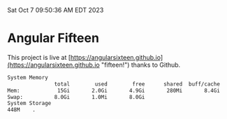 Sat Oct  7 09:50:36 AM EDT 2023

# Angular Fifteen


This project is live at [https://angularsixteen.github.io](https://angularsixteen.github.io "fifteen!") thanks to Github.

```bash
System Memory
               total        used        free      shared  buff/cache   available
Mem:            15Gi       2.0Gi       4.9Gi       280Mi       8.4Gi        12Gi
Swap:          8.0Gi       1.0Mi       8.0Gi
System Storage
448M	.
```
```bash
